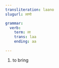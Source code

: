 ```yaml
---
transliteration: laano
slugurl: लाणो

grammar: 
  verb:
    term: ला
    trans: laa
    ending: aa
  
---
```


<word-pos pos="verb">

<word-meanings>

1. to bring

</word-meanings>

<verb-conj :grammar="grammar"></verb-conj>

</word-pos>
